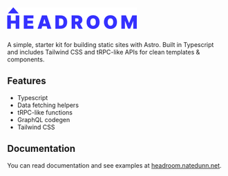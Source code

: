 # ![Headroom](./public/logo.svg)

A simple, starter kit for building static sites with Astro. Built in Typescript and includes Tailwind CSS and tRPC-like APIs for clean templates & components.

## Features

- Typescript
- Data fetching helpers
- tRPC-like functions
- GraphQL codegen
- Tailwind CSS

## Documentation

You can read documentation and see examples at [headroom.natedunn.net](https://headroom.natedunn.net).

